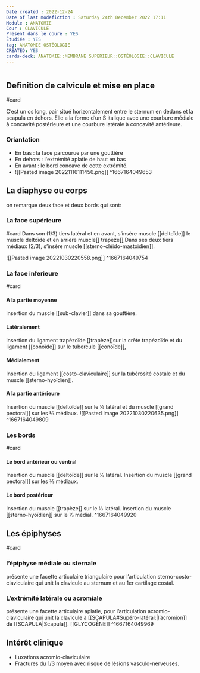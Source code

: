 ```yaml
---
Date created : 2022-12-24
Date of last modefiction : Saturday 24th December 2022 17:11
Module : ANATOMIE
Cour : CLAVICULE
Present dans le coure : YES
Étudiée : YES
tag: ANATOMIE OSTÉOLOGIE
CREATED: YES
cards-deck: ANATOMIE::MEMBRANE SUPERIEUR::OSTÉOLOGIE::CLAVICULE
---
```

```toc
```

## Definition de calvicule et mise en place 
#card

C’est un os long, pair situé horizontalement entre le sternum en dedans et la scapula en dehors. Elle a la forme d’un S italique avec une courbure médiale à concavité postérieure et une courbure latérale à concavité antérieure.
### Oriantation 
- En bas : la face parcourue par une gouttière
- En dehors : l'extrémité aplatie de haut en bas
- En avant : le bord concave de cette extrémité.
- ![[Pasted image 20221116111456.png]]
^1667164049653

## La diaphyse ou corps
on remarque deux face et deux bords qui sont:
### La face supérieure 
#card 
 Dans son (1/3) tiers latéral et en avant, s’insère muscle [[deltoïde]] le muscle deltoïde et en arrière muscle[[ trapèze]],Dans ses deux tiers médiaux (2/3), s’insère  muscle [[sterno-cléido-mastoïdien]].

 ![[Pasted image 20221030220558.png]]
^1667164049754

### La face inferieure 
#card  
#### A la partie moyenne 
insertion du muscle [[sub-clavier]] dans sa gouttière.
#### Latéralement 
insertion du ligament trapézoïde [[trapèze]]sur la crête trapézoïde et du ligament [[conoïde]] sur le tubercule [[conoïde]],
#### Médialement 
Insertion du ligament [[costo-claviculaire]] sur la tubérosité costale et du muscle [[sterno-hyoïdien]].
#### A la partie antérieure  
Insertion du muscle [[deltoïde]] sur le 1⁄3 latéral et du muscle [[grand pectoral]] sur les 2⁄3 médiaux.
![[Pasted image 20221030220635.png]]
^1667164049809

### Les bords 
#card 
#### Le bord antérieur ou ventral
 Insertion du muscle [[deltoïde]] sur le 1⁄3 latéral.
 Insertion du muscle [[grand pectoral]] sur les 2⁄3 médiaux.
#### Le bord postérieur
 Insertion du muscle [[trapèze]] sur le 1⁄3 latéral.
 Insertion du muscle [[sterno-hyoïdien]] sur le 1⁄3 médial.
^1667164049920

##  Les épiphyses 
#card 
###  l’épiphyse médiale ou sternale
présente une facette articulaire triangulaire pour l’articulation sterno-costo-claviculaire qui unit la clavicule au sternum et au 1er cartilage costal.
### L’extrémité latérale ou acromiale
présente une facette articulaire aplatie, pour l’articulation acromio-claviculaire qui unit la clavicule à [[SCAPULA#Supéro-latéral:|l’acromion]] de [[SCAPULA|Scapula]]. [[GLYCOGÈNE]]
^1667164049969

## Intérêt clinique
- Luxations acromio-claviculaire 
- Fractures du 1/3 moyen avec risque de lésions vasculo-nerveuses.